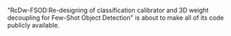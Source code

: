 "RcDw-FSOD:Re-designing of classification calibrator and 3D weight decoupling for Few-Shot Object Detection" is about to make all of its code publicly available.
